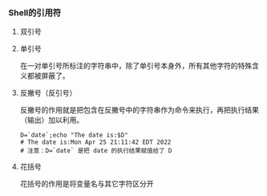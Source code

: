 ### Shell的引用符

1. 双引号

2. 单引号

   在一对单引号所标注的字符串中，除了单引号本身外，所有其他字符的特殊含义都被屏蔽了。

3. 反撇号（反引号）

   反撇号的作用就是把包含在反撇号中的字符串作为命令来执行，再把执行结果（输出）加以利用。

   ```shell
   D=`date`;echo "The date is:$D"
   # The date is:Mon Apr 25 21:11:42 EDT 2022
   # 注意：D=`date` 是把 date 的执行结果赋值给了 D
   ```

4. 花括号

   花括号的作用是将变量名与其它字符区分开